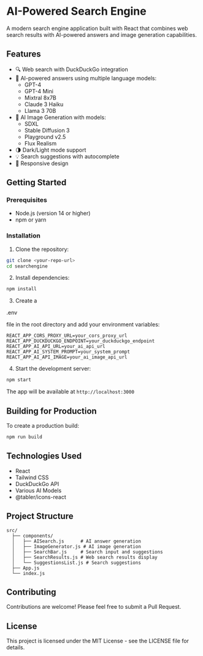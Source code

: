 # AI-Powered Search Engine

A modern search engine application built with React that combines web search results with AI-powered answers and image generation capabilities.

## Features

- 🔍 Web search with DuckDuckGo integration
- 🤖 AI-powered answers using multiple language models:
  - GPT-4
  - GPT-4 Mini
  - Mixtral 8x7B
  - Claude 3 Haiku
  - Llama 3 70B
- 🎨 AI Image Generation with models:
  - SDXL
  - Stable Diffusion 3
  - Playground v2.5
  - Flux Realism
- 🌗 Dark/Light mode support
- 💡 Search suggestions with autocomplete
- 📱 Responsive design

## Getting Started

### Prerequisites

- Node.js (version 14 or higher)
- npm or yarn

### Installation

1. Clone the repository:
```sh
git clone <your-repo-url>
cd searchengine
```

2. Install dependencies:
```sh
npm install
```

3. Create a 

.env

 file in the root directory and add your environment variables:
```
REACT_APP_CORS_PROXY_URL=your_cors_proxy_url
REACT_APP_DUCKDUCKGO_ENDPOINT=your_duckduckgo_endpoint
REACT_APP_AI_API_URL=your_ai_api_url
REACT_APP_AI_SYSTEM_PROMPT=your_system_prompt
REACT_APP_AI_API_IMAGE=your_ai_image_api_url
```

4. Start the development server:
```sh
npm start
```

The app will be available at `http://localhost:3000`

## Building for Production

To create a production build:

```sh
npm run build
```

## Technologies Used

- React
- Tailwind CSS
- DuckDuckGo API
- Various AI Models
- @tabler/icons-react

## Project Structure

```
src/
  ├── components/
  │   ├── AISearch.js      # AI answer generation
  │   ├── ImageGenerator.js # AI image generation
  │   ├── SearchBar.js     # Search input and suggestions
  │   ├── SearchResults.js # Web search results display
  │   └── SuggestionsList.js # Search suggestions
  ├── App.js
  └── index.js
```

## Contributing

Contributions are welcome! Please feel free to submit a Pull Request.

## License

This project is licensed under the MIT License - see the LICENSE file for details.
```